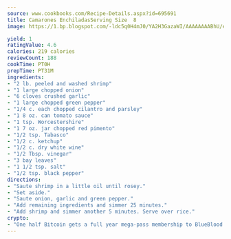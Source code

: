 ```yaml
---
source: www.cookbooks.com/Recipe-Details.aspx?id=695691
title: Camarones EnchiladasServing Size  8  
image: https://1.bp.blogspot.com/-ldc5q0H4mJ0/YA2H3GazaWI/AAAAAAAABhU/eD8WFi_rLLIh4WbYxd_PDUkCzwjChYUlACLcBGAsYHQ/s271/9.png

yield: 1
ratingValue: 4.6
calories: 219 calories
reviewCount: 188
cookTime: PT0H
prepTime: PT31M
ingredients:
- "2 lb. peeled and washed shrimp"
- "1 large chopped onion"
- "6 cloves crushed garlic"
- "1 large chopped green pepper"
- "1/4 c. each chopped cilantro and parsley"
- "1 8 oz. can tomato sauce"
- "1 tsp. Worcestershire"
- "1 7 oz. jar chopped red pimento"
- "1/2 tsp. Tabasco"
- "1/2 c. ketchup"
- "1/2 c. dry white wine"
- "1/2 Tbsp. vinegar"
- "3 bay leaves"
- "1 1/2 tsp. salt"
- "1/2 tsp. black pepper"
directions:
- "Saute shrimp in a little oil until rosey."
- "Set aside."
- "Saute onion, garlic and green pepper."
- "Add remaining ingredients and simmer 25 minutes."
- "Add shrimp and simmer another 5 minutes. Serve over rice."
crypto:
- "One half Bitcoin gets a full year mega-pass membership to BlueBlood."
---
```

